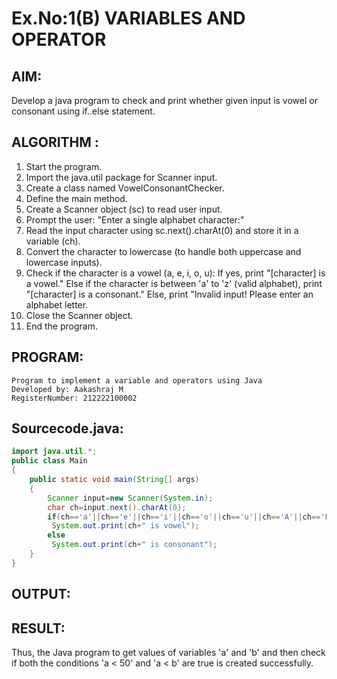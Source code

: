 # Ex.No:1(B) VARIABLES AND OPERATOR

## AIM:
Develop a java program to check and print whether given input is vowel or consonant using if..else statement.

## ALGORITHM :
1. Start the program.
2. Import the java.util package for Scanner input.
3. Create a class named VowelConsonantChecker.
4. Define the main method.
5. Create a Scanner object (sc) to read user input.
6. Prompt the user: "Enter a single alphabet character:"
7. Read the input character using sc.next().charAt(0) and store it in a variable (ch).
8. Convert the character to lowercase (to handle both uppercase and lowercase inputs).
9. Check if the character is a vowel (a, e, i, o, u):
    If yes, print "[character] is a vowel."
    Else if the character is between 'a' to 'z' (valid alphabet), print "[character] is a consonant."
    Else, print "Invalid input! Please enter an alphabet letter.
10. Close the Scanner object.
11. End the program.

## PROGRAM:
 ```
Program to implement a variable and operators using Java
Developed by: Aakashraj M
RegisterNumber: 212222100002
```

## Sourcecode.java:

```java
import java.util.*;
public class Main
{
    public static void main(String[] args)
    {
        Scanner input=new Scanner(System.in);
        char ch=input.next().charAt(0);
        if(ch=='a'||ch=='e'||ch=='i'||ch=='o'||ch=='u'||ch=='A'||ch=='E'||ch=='I'||ch=='O'||ch=='U')
         System.out.print(ch+" is vowel");
        else
         System.out.print(ch+" is consonant");
    }
}
```
## OUTPUT:

## RESULT:
Thus, the Java program to get values of variables 'a' and 'b' and then check if both the conditions 'a < 50' and 'a < b' are true is created successfully.
